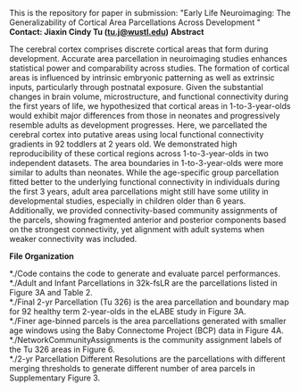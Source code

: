 This is the repository for paper in submission: "Early Life Neuroimaging: The Generalizability of Cortical Area Parcellations Across Development <insert name here>"
**Contact: Jiaxin Cindy Tu (tu.j@wustl.edu)**
**Abstract**
<p>The cerebral cortex comprises discrete cortical areas that form during development. Accurate area parcellation in neuroimaging studies enhances statistical power and comparability across studies. The formation of cortical areas is influenced by intrinsic embryonic patterning as well as extrinsic inputs, particularly through postnatal exposure. Given the substantial changes in brain volume, microstructure, and functional connectivity during the first years of life, we hypothesized that cortical areas in 1-to-3-year-olds would exhibit major differences from those in neonates and progressively resemble adults as development progresses.
Here, we parcellated the cerebral cortex into putative areas using local functional connectivity gradients in 92 toddlers at 2 years old. We demonstrated high reproducibility of these cortical regions across 1-to-3-year-olds in two independent datasets. The area boundaries in 1-to-3-year-olds were more similar to adults than neonates. While the age-specific group parcellation fitted better to the underlying functional connectivity in individuals during the first 3 years, adult area parcellations might still have some utility in developmental studies, especially in children older than 6 years. Additionally, we provided connectivity-based community assignments of the parcels, showing fragmented anterior and posterior components based on the strongest connectivity, yet alignment with adult systems when weaker connectivity was included. </p>

**File Organization**

*./Code contains the code to generate and evaluate parcel performances.<br>
*./Adult and Infant Parcellations in 32k-fsLR are the parcellations listed in Figure 3A and Table 2.<br>
*./Final 2-yr Parcellation (Tu 326) is the area parcellation and boundary map for 92 healthy term 2-year-olds in the eLABE study in Figure 3A.<br>
*./Finer age-binned parcels is the area parcellations generated with smaller age windows using the Baby Connectome Project (BCP) data in Figure 4A.<br>
*./NetworkCommunityAssignments is the community assignment labels of the Tu 326 areas in Figure 6.<br>
*./2-yr Parcellation Different Resolutions are the parcellations with different merging thresholds to generate different number of area parcels in Supplementary Figure 3.<br>
